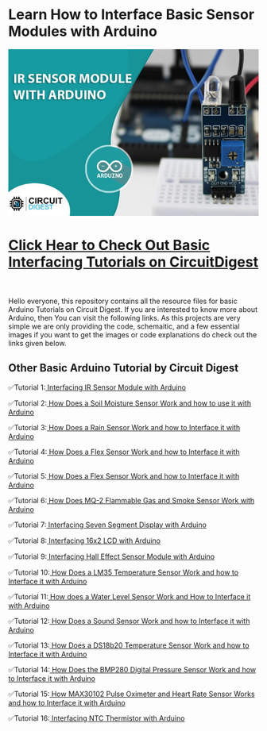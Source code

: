 # Learn How to Interface Basic Sensor Modules with Arduino

<img src="https://github.com/Circuit-Digest/Basic-Arduino-Tutorials-for-Beginners-/blob/main/Interfacing%20IR%20Sensor%20Module%20with%20Arduino/images/IR-Sensor-Cover.jpg" width="" alt="alt_text" title="image_tooltip">
<br>


[<h1>Click Hear to Check Out Basic Interfacing Tutorials on CircuitDigest](https://circuitdigest.com/tags/arduino) </h1>


<br>
<br>
Hello everyone, this repository contains all the resource files for basic Arduino Tutorials on Circuit Digest. If you are interested to know more about Arduino, then You can visit the following links. As this projects are very simple we are only providing the code, schemaitic, and a few essential images if you want to get the images or code explanations do check out the links given below.
<br>




<h2>Other Basic Arduino Tutorial by Circuit Digest</h2>



✅Tutorial 1:[ Interfacing IR Sensor Module with Arduino](https://github.com/Circuit-Digest/Basic-Arduino-Tutorials-for-Beginners-/tree/main/Interfacing%20IR%20Sensor%20Module%20with%20Arduino)
   <br>

✅Tutorial 2:[ How Does a Soil Moisture Sensor Work and how to use it with Arduino](https://circuitdigest.com/microcontroller-projects/interfacing-soil-moisture-sensor-with-arduino-uno)
   <br>   
 
✅Tutorial 3:[ How Does a Rain Sensor Work and how to Interface it with Arduino](https://circuitdigest.com/microcontroller-projects/interfacing-rain-sensor-with-arduino)
	<br> 
	
✅Tutorial 4:[ How Does a Flex Sensor Work and how to Interface it with Arduino](https://circuitdigest.com/microcontroller-projects/interfacing-flex-sensor-with-arduino)
	<br> 

✅Tutorial 5:[ How Does a Flex Sensor Work and how to Interface it with Arduino](https://circuitdigest.com/microcontroller-projects/interfacing-flex-sensor-with-arduinoq	)
	<br> 
	
✅Tutorial 6:[ How Does MQ-2 Flammable Gas and Smoke Sensor Work with Arduino](https://circuitdigest.com/microcontroller-projects/interfacing-mq2-gas-sensor-with-arduino)
	<br> 
	
✅Tutorial 7:[ Interfacing Seven Segment Display with Arduino](https://circuitdigest.com/microcontroller-projects/interfacing-seven-segment-display-with-Arduino)
	<br> 

✅Tutorial 8:[ Interfacing 16x2 LCD with Arduino](https://circuitdigest.com/microcontroller-projects/interfacing-16x2-lcd-with-arduino	)
	<br> 
	
✅Tutorial 9:[ Interfacing Hall Effect Sensor Module with Arduino](https://circuitdigest.com/microcontroller-projects/interfacing-hall-effect-sensor-module-with-arduino)
	<br> 
	
✅Tutorial 10:[ How Does a LM35 Temperature Sensor Work and how to Interface it with Arduino](https://circuitdigest.com/microcontroller-projects/interfacing-lm35-sensor-with-arduino)
	<br> 
	
✅Tutorial 11:[ How does a Water Level Sensor Work and How to Interface it with Arduino](https://circuitdigest.com/microcontroller-projects/interfacing-water-level-sensor-with-arduino)
	<br> 

✅Tutorial 12:[ How Does a Sound Sensor Work and how to Interface it with Arduino](https://circuitdigest.com/microcontroller-projects/interfacing-sound-sensor-with-arduino)
	<br>

✅Tutorial 13:[ How Does a DS18b20 Temperature Sensor Work and how to Interface it with Arduino](https://circuitdigest.com/microcontroller-projects/interfacing-ds18b20-sensor-with-arduino)
	<br> 
	
✅Tutorial 14:[ How Does the BMP280 Digital Pressure Sensor Work and how to Interface it with Arduino](https://circuitdigest.com/microcontroller-projects/interfacing-bmp280-sensor-with-arduino)
	<br>
	
✅Tutorial 15:[ How MAX30102 Pulse Oximeter and Heart Rate Sensor Works and how to Interface it with Arduino](https://circuitdigest.com/microcontroller-projects/how-max30102-pulse-oximeter-and-heart-rate-sensor-works-and-how-to-interface-with-arduino)
	<br>
	
✅Tutorial 16:[ Interfacing NTC Thermistor with Arduino](https://circuitdigest.com/microcontroller-projects/interfacing-Thermistor-with-arduino)
	<br>
	
